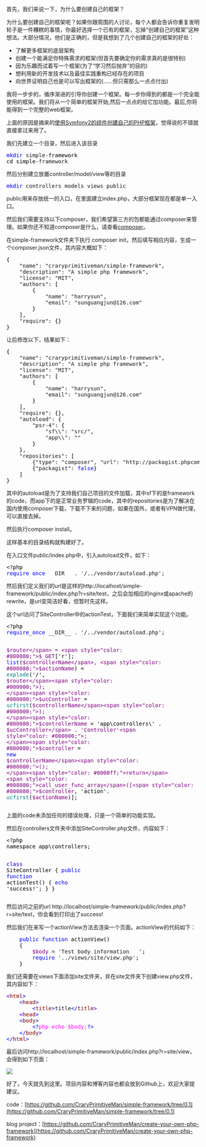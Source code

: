 首先，我们来说一下，为什么要创建自己的框架？

为什么要创建自己的框架呢？如果你跟周围的人讨论，每个人都会告诉你重复发明轮子是一件糟糕的事情，你最好选择一个已有的框架，忘掉&ldquo;创建自己的框架&rdquo;这种想法。大部分情况，他们是正确的，但是我想到了几个创建自己的框架的好处：

*   了解更多框架的底层架构
*   创建一个能满足你特殊需求的框架(但首先要确定你的需求真的是很特别)
*   因为乐趣而试着写一个框架(为了&ldquo;学习然后抛弃&rdquo;的目的)
*   想利用新的开发技术以及最佳实践重构已经存在的项目
*   向世界证明自己也是可以写出框架的(......但只需那么一点点付出)

我将一步步的，循序渐进的引导你创建一个框架。每一步你得到的都是一个完全能使用的框架。我们将从一个简单的框架开始,然后一点点的给它加功能。最后,你将能得到一个完整的web框架。

上面的原因是摘来的[使用Symfony2的组件创建自己的PHP框架](http://www.chrisyue.com/translation-create-your-own-framework-on-top-of-the-symfony2-components-part-1.html)，觉得说的不错就直接拿过来用了。

我们先建立一个目录，然后进入该目录

<div class="cnblogs_code">
<pre><span style="color: #0000ff;">mkdir</span> simple-<span style="color: #000000;">framework
cd simple</span>-framework</pre>
</div>

然后分别建立放置controller/model/view等的目录

<div class="cnblogs_code">
<pre><span style="color: #0000ff;">mkdir</span> controllers models views public</pre>
</div>

public用来存放统一的入口，在里面建立index.php，大部分框架现在都是单一入口。

然后我们需要支持以下composer，我们希望第三方的包都能通过composer来管理。如果你还不知道composer是什么，请查看[composer](http://www.phpcomposer.com/)。

在simple-framework文件夹下执行&nbsp;composer init，然后填写相应内容，生成一个composer.json文件，其内容大概如下：

<div class="cnblogs_code">
<pre><span style="color: #000000;">{
    </span>"name": "craryprimitiveman/simple-framework"<span style="color: #000000;">,
    </span>"description": "A simple php framework"<span style="color: #000000;">,
    </span>"license": "MIT"<span style="color: #000000;">,
    </span>"authors"<span style="color: #000000;">: [
        {
            </span>"name": "harrysun"<span style="color: #000000;">,
            </span>"email": "sunguangjun@126.com"<span style="color: #000000;">
        }
    ],
    </span>"require"<span style="color: #000000;">: {}
}</span></pre>
</div>

让后修改以下，结果如下：

<div class="cnblogs_code">
<pre><span style="color: #000000;">{
    </span>"name": "craryprimitiveman/simple-framework"<span style="color: #000000;">,
    </span>"description": "A simple php framework"<span style="color: #000000;">,
    </span>"license": "MIT"<span style="color: #000000;">,
    </span>"authors"<span style="color: #000000;">: [
        {
            </span>"name": "harrysun"<span style="color: #000000;">,
            </span>"email": "sunguangjun@126.com"<span style="color: #000000;">
        }
    ],
    </span>"require"<span style="color: #000000;">: {},
    </span>"autoload"<span style="color: #000000;">: {
        </span>"psr-4"<span style="color: #000000;">: {
            </span>"sf\\": "src/"<span style="color: #000000;">,
            </span>"app\\": ""<span style="color: #000000;">
        }
    },
    </span>"repositories"<span style="color: #000000;">: [
        {</span>"type": "composer", "url": "http://packagist.phpcomposer.com"<span style="color: #000000;">},
        {</span>"packagist": <span style="color: #0000ff;">false</span><span style="color: #000000;">}
    ]
}</span></pre>
</div>

其中的autoload是为了支持我们自己项目的文件加载，其中sf下的是framework的code，而app下的是正常业务罗辑的code，其中的repositories是为了解决在国内使用composer下载，下载不下来的问题，如果在国外，或者有VPN做代理，可以直接去掉。

然后执行composer install。

这样基本的目录结构就构建好了。

在入口文件public/index.php中，引入autoload文件，如下：

<div class="cnblogs_code">
<pre>&lt;?<span style="color: #000000;">php
</span><span style="color: #0000ff;">require_once</span> __DIR__ . '/../vendor/autoload.php';</pre>
</div>

然后我们定义我们的url是这样的http://localhost/simple-framework/public/index.php?r=site/test，之后会加相应的nginx或apache的rewrite，是url变简洁好看，但暂时先这样。

这个url访问了SiteController中的actionTest，下面我们来简单实现这个功能。

<div class="cnblogs_code">
<pre>&lt;?<span style="color: #000000;">php
</span><span style="color: #0000ff;">require_once</span> __DIR__ . '/../vendor/autoload.php'<span style="color: #000000;">;

</span><span style="color: #800080;">$router</span> = <span style="color: #800080;">$_GET</span>['r'<span style="color: #000000;">];
</span><span style="color: #0000ff;">list</span>(<span style="color: #800080;">$controllerName</span>, <span style="color: #800080;">$actionName</span>) = <span style="color: #008080;">explode</span>('/', <span style="color: #800080;">$router</span><span style="color: #000000;">);
</span><span style="color: #800080;">$ucController</span> = <span style="color: #008080;">ucfirst</span>(<span style="color: #800080;">$controllerName</span><span style="color: #000000;">);
</span><span style="color: #800080;">$controllerName</span> = 'app\\controllers\\' . <span style="color: #800080;">$ucController</span> . 'Controller'<span style="color: #000000;">;
</span><span style="color: #800080;">$controller</span> = <span style="color: #0000ff;">new</span> <span style="color: #800080;">$controllerName</span><span style="color: #000000;">();
</span><span style="color: #0000ff;">return</span> <span style="color: #008080;">call_user_func_array</span>([<span style="color: #800080;">$controller</span>, 'action'. <span style="color: #008080;">ucfirst</span>(<span style="color: #800080;">$actionName</span>)];</pre>
</div>

上面的code未添加任何的错误处理，只是一个简单的功能实现。

然后在controllers文件夹中添加SiteController.php文件，内容如下：

<div class="cnblogs_code">
<pre>&lt;?<span style="color: #000000;">php
namespace app\controllers;

</span><span style="color: #0000ff;">class</span><span style="color: #000000;"> SiteController
{
    </span><span style="color: #0000ff;">public</span> <span style="color: #0000ff;">function</span><span style="color: #000000;"> actionTest()
    {
        </span><span style="color: #0000ff;">echo</span> 'success!'<span style="color: #000000;">;
    }
}</span></pre>
</div>

然后访问之前的url http://localhost/simple-framework/public/index.php?r=site/test，你会看到打印出了success!

然后我们在来写一个actionView方法去渲染一个页面。actionView的代码如下：

<div class="cnblogs_code">
<pre>    <span style="color: #0000ff;">public</span> <span style="color: #0000ff;">function</span><span style="color: #000000;"> actionView()
    {
        </span><span style="color: #800080;">$body</span> = 'Test body information   '<span style="color: #000000;">;
        </span><span style="color: #0000ff;">require</span> '../views/site/view.php'<span style="color: #000000;">;
    }</span></pre>
</div>

我们还需要在views下面添加site文件夹，并在site文件夹下创建view.php文件，其内容如下：

<div class="cnblogs_code">
<pre><span style="color: #0000ff;">&lt;</span><span style="color: #800000;">html</span><span style="color: #0000ff;">&gt;</span>
    <span style="color: #0000ff;">&lt;</span><span style="color: #800000;">head</span><span style="color: #0000ff;">&gt;</span>
        <span style="color: #0000ff;">&lt;</span><span style="color: #800000;">title</span><span style="color: #0000ff;">&gt;</span>title<span style="color: #0000ff;">&lt;/</span><span style="color: #800000;">title</span><span style="color: #0000ff;">&gt;</span>
    <span style="color: #0000ff;">&lt;</span><span style="color: #800000;">head</span><span style="color: #0000ff;">&gt;</span>
    <span style="color: #0000ff;">&lt;</span><span style="color: #800000;">body</span><span style="color: #0000ff;">&gt;</span>
        <span style="color: #0000ff;">&lt;?</span><span style="color: #ff00ff;">php echo $body;</span><span style="color: #0000ff;">?&gt;</span>
    <span style="color: #0000ff;">&lt;/</span><span style="color: #800000;">body</span><span style="color: #0000ff;">&gt;</span>
<span style="color: #0000ff;">&lt;/</span><span style="color: #800000;">html</span><span style="color: #0000ff;">&gt;</span></pre>
</div>

最后访问http://localhost/simple-framework/public/index.php?r=site/view，会得到如下页面：

![](http://images2015.cnblogs.com/blog/587057/201509/587057-20150905164834248-1023835653.png)

好了，今天就先到这里。项目内容和博客内容也都会放到Github上，欢迎大家提建议。

code：[https://github.com/CraryPrimitiveMan/simple-framework/tree/0.1](https://github.com/CraryPrimitiveMan/simple-framework/tree/0.1)

blog project：[https://github.com/CraryPrimitiveMan/create-your-own-php-framework](https://github.com/CraryPrimitiveMan/create-your-own-php-framework)
